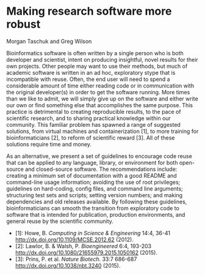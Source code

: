 # Making research software more robust
Morgan Taschuk and Greg Wilson


Bioinformatics software is often written by a 
single person who is both developer and scientist, intent on producing insightful, novel 
results for their own projects. 
Other people may want to use their methods, but much of academic software is written 
in an ad hoc, exploratory stype that is incompatible with reuse. Often, the end user will
need to spend a considerable amount of time either reading code or in
communication with the original developer(s) in order to get the software running. More times than we like to admit,
we will simply give up on the software and either write our own or find
something else that accomplishes the same purpose. This practice is detrimental to
creating reproducible results, to the pace of scientific research, and to
sharing practical knowledge within our community. 
This familiar problem has spawned a range of suggested solutions, from virtual machines
and containerization [1], to more training for bioinformaticians
[2], to reform of scientific reward [3]. All of
these solutions require time and money. 

As an alternative, we present a set of guidelines to encourage code reuse that can be applied
to any language, library, or environment for both open-source and closed-source software.
The recommendations include: creating a minimum set of documentation with a good README
and command-line usage information; avoiding the use of root privileges;
guidelines on hard-coding, config files, and command line arguments;
structuring test sets and scripts; setting version numbers; and making
dependencies and old releases available. By following these guidelines,
bioinformaticians can smooth the transition from exploratory code to software
that is intended for publication, production environments, and general
reuse by the scientific community.




- [1]: Howe, B. _Computing in Science & Engineering_ 14:4, 36-41 http://dx.doi.org/10.1109/MCSE.2012.62 (2012). 
- [2]: Lawlor, B. & Walsh, P. _Bioengineered_ 6:4, 193-203 http://dx.doi.org/10.1080/21655979.2015.1050162 (2015). 
- [3]: Prins, P. et al. _Nature Biotech._ 33:7 686-687 http://dx.doi.org/10.1038/nbt.3240 (2015). 

